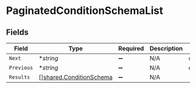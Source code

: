 # PaginatedConditionSchemaList


## Fields

| Field                                                                     | Type                                                                      | Required                                                                  | Description                                                               | Example                                                                   |
| ------------------------------------------------------------------------- | ------------------------------------------------------------------------- | ------------------------------------------------------------------------- | ------------------------------------------------------------------------- | ------------------------------------------------------------------------- |
| `Next`                                                                    | **string*                                                                 | :heavy_minus_sign:                                                        | N/A                                                                       | cD0yMDIxLTAxLTA2KzAzJTNBMjQlM0E1My40MzQzMjYlMkIwMCUzQTAw                  |
| `Previous`                                                                | **string*                                                                 | :heavy_minus_sign:                                                        | N/A                                                                       | cj1sZXdwd2VycWVtY29zZnNkc2NzUWxNMEUxTXk0ME16UXpNallsTWtJ                  |
| `Results`                                                                 | [][shared.ConditionSchema](../../../pkg/models/shared/conditionschema.md) | :heavy_minus_sign:                                                        | N/A                                                                       |                                                                           |
